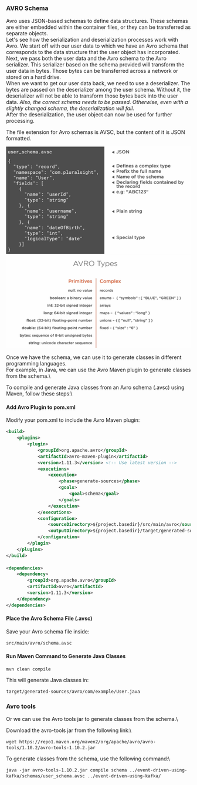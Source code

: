 ### AVRO Schema

Avro uses JSON-based schemas to define data structures. These schemas are either embedded within the container files, or they can be transferred as separate objects.\
Let's see how the serialization and deserialization processes work with Avro. We start off with our user data to which we have an Avro schema that corresponds to the data structure that the user object has incorporated.\
Next, we pass both the user data and the Avro schema to the Avro serializer. This serializer based on the schema provided will transform the user data in bytes. Those bytes can be transferred across a network or stored on a hard drive.\
When we want to get our user data back, we need to use a deserializer. The bytes are passed on the deserializer among the user schema. Without it, the deserializer will not be able to transform those bytes back into the user data. _Also, the correct schema needs to be passed. Otherwise, even with a slightly changed schema, the deserialization will fail._\
After the deserialization, the user object can now be used for further processing.

The file extension for Avro schemas is AVSC, but the content of it is JSON formatted.

![Avro Schema Image](avro_schema.png)
![Avro types Image](avro_types.png)

Once we have the schema, we can use it to generate classes in different programming languages.\
For example, in Java, we can use the Avro Maven plugin to generate classes from the schema.\

To compile and generate Java classes from an Avro schema (.avsc) using Maven, follow these steps:\

#### Add Avro Plugin to pom.xml

Modify your pom.xml to include the Avro Maven plugin:

```xml
<build>
    <plugins>
        <plugin>
            <groupId>org.apache.avro</groupId>
            <artifactId>avro-maven-plugin</artifactId>
            <version>1.11.3</version> <!-- Use latest version -->
            <executions>
                <execution>
                    <phase>generate-sources</phase>
                    <goals>
                        <goal>schema</goal>
                    </goals>
                </execution>
            </executions>
            <configuration>
                <sourceDirectory>${project.basedir}/src/main/avro</sourceDirectory>
                <outputDirectory>${project.basedir}/target/generated-sources/avro</outputDirectory>
            </configuration>
        </plugin>
    </plugins>
</build>

<dependencies>
    <dependency>
        <groupId>org.apache.avro</groupId>
        <artifactId>avro</artifactId>
        <version>1.11.3</version>
    </dependency>
</dependencies>
```
#### Place the Avro Schema File (.avsc)

Save your Avro schema file inside:
```
src/main/avro/schema.avsc
```

#### Run Maven Command to Generate Java Classes
```shell
mvn clean compile
```
This will generate Java classes in:

```
target/generated-sources/avro/com/example/User.java
```

### Avro tools

Or we can use the Avro tools jar to generate classes from the schema.\

Download the avro-tools jar from the following link:\
```shell
wget https://repo1.maven.org/maven2/org/apache/avro/avro-tools/1.10.2/avro-tools-1.10.2.jar
```

To generate classes from the schema, use the following command:\
```
java -jar avro-tools-1.10.2.jar compile schema ../event-driven-using-kafka/schemas/user_schema.avsc ../event-driven-using-kafka/
```


